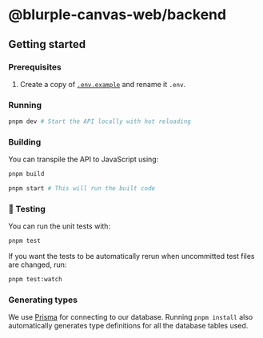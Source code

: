 # @blurple-canvas-web/backend

## Getting started

### Prerequisites

1. Create a copy of [`.env.example`](./.env.example) and rename it `.env`.

### Running

```sh
pnpm dev # Start the API locally with hot reloading
```

### Building

You can transpile the API to JavaScript using:

```sh
pnpm build

pnpm start # This will run the built code
```

### 🧪 Testing

You can run the unit tests with:

```sh
pnpm test
```

If you want the tests to be automatically rerun when uncommitted test files are changed, run:

```sh
pnpm test:watch
```

### Generating types

We use [Prisma](https://www.prisma.io) for connecting to our database. Running `pnpm install` also automatically generates type definitions for all the database tables used.
